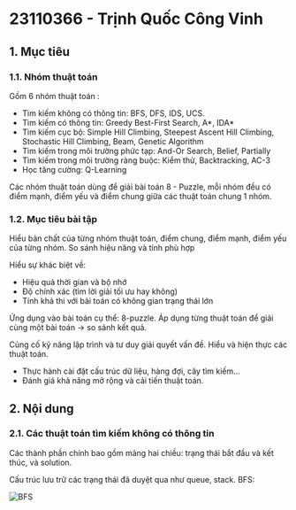 # 23110366 - Trịnh Quốc Công Vinh
## 1. Mục tiêu
### 1.1. Nhóm thuật toán

Gồm 6 nhóm thuật toán :
  - Tìm kiếm không có thông tin: BFS, DFS, IDS, UCS.
  - Tìm kiếm có thông tin: Greedy Best-First Search, A*, IDA*
  - Tìm kiếm cục bộ: Simple Hill Climbing, Steepest Ascent Hill Climbing, Stochastic Hill Climbing, Beam, Genetic Algorithm
  - Tìm kiếm trong môi trường phức tạp: And-Or Search, Belief, Partially
  - Tìm kiếm trong môi trường ràng buộc: Kiểm thử, Backtracking, AC-3
  - Học tăng cường: Q-Learning

Các nhóm thuật toán dùng để giải bài toán 8 - Puzzle, mỗi nhóm đều có điểm mạnh, điểm yếu và điểm chung giữa các thuật toán chung 1 nhóm.
### 1.2. Mục tiêu bài tập

Hiểu bản chất của từng nhóm thuật toán, điểm chung, điểm mạnh, điểm yếu của từng nhóm.
So sánh hiệu năng và tính phù hợp

Hiểu sự khác biệt về:
  - Hiệu quả thời gian và bộ nhớ
  - Độ chính xác (tìm lời giải tối ưu hay không)
  - Tính khả thi với bài toán có không gian trạng thái lớn

Ứng dụng vào bài toán cụ thể: 8-puzzle.
Áp dụng từng thuật toán để giải cùng một bài toán → so sánh kết quả.

Củng cố kỹ năng lập trình và tư duy giải quyết vấn đề. Hiểu và hiện thực các thuật toán.
  - Thực hành cài đặt cấu trúc dữ liệu, hàng đợi, cây tìm kiếm...
  - Đánh giá khả năng mở rộng và cải tiến thuật toán.
## 2. Nội dung
### 2.1. Các thuật toán tìm kiếm không có thông tin
Các thành phần chính bao gồm mảng hai chiều: trạng thái bắt đầu và kết thúc, và solution.

Cấu trúc lưu trữ các trạng thái đã duyệt qua như queue, stack.
BFS:

![BFS](https://github.com/user-attachments/assets/81a9e1ed-8dc2-4ed4-87a8-b9107b4651f9)
